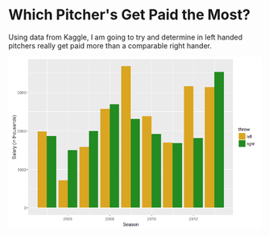 # Which Pitcher's Get Paid the Most? 

Using data from Kaggle, I am going to try and determine in left handed pitchers really get paid more than a comparable right hander. 


![alt tag](https://raw.githubusercontent.com/ryanburge/lefties/master/leftVright.png)


